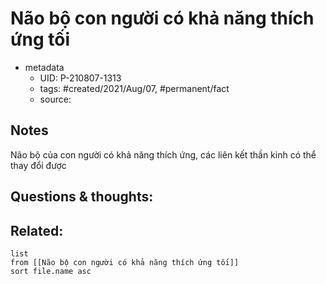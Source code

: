 ---
---

# Não bộ con người có khả năng thích ứng tối

- metadata
	- UID: P-210807-1313
	- tags: #created/2021/Aug/07, #permanent/fact 
	- source: 

## Notes
Não bộ của con người có khả năng thích ứng, các liên kết thần kinh có thể thay đổi được

## Questions & thoughts:

## Related:
```dataview
list
from [[Não bộ con người có khả năng thích ứng tối]]
sort file.name asc
```
